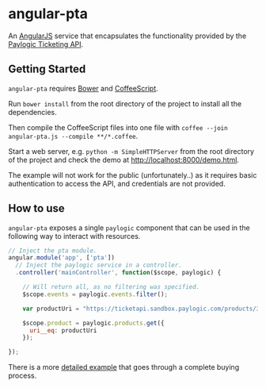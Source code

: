 angular-pta
===========

An [AngularJS](https://angularjs.org/) service that encapsulates the functionality provided by the
[Paylogic Ticketing API](https://doc.sandbox.paylogic.com/).

## Getting Started

``angular-pta`` requires [Bower](http://bower.io/) and [CoffeeScript](http://coffeescript.org/).

Run ``bower install`` from the root directory of the project to install all the dependencies.

Then compile the CoffeeScript files into one file with ``coffee --join angular-pta.js --compile **/*.coffee``.

Start a web server, e.g. ``python -m SimpleHTTPServer`` from the root directory of the project and check the demo at
[http://localhost:8000/demo.html](http://localhost:8000/demo.html).

The example will not work for the public (unfortunately..) as it requires basic authentication to access the API, and
credentials are not provided.

## How to use

``angular-pta`` exposes a single ``paylogic`` component that can be used in the following way to interact
with resources.

```javascript
// Inject the pta module.
angular.module('app', ['pta'])
  // Inject the paylogic service in a controller.
  .controller('mainController', function($scope, paylogic) {

    // Will return all, as no filtering was specified.
    $scope.events = paylogic.events.filter();

    var productUri = "https://ticketapi.sandbox.paylogic.com/products/30df20dd0b0e4bc58f0663edc8a4f640";

    $scope.product = paylogic.products.get({
      uri__eq: productUri
    });

});
```

There is a more [detailed example](https://github.com/spirosikmd/angular-pta/blob/master/demo.html) that goes through a
complete buying process.
